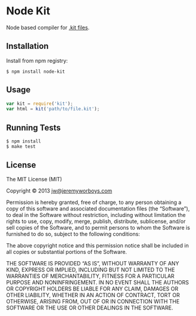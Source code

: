 # Node Kit

Node based compiler for [.kit files](http://incident57.com/codekit/kit.php).


## Installation

Install from npm registry:

```
$ npm install node-kit
```


## Usage

```js
var kit = require('kit');
var html = kit('path/to/file.kit');
```


## Running Tests

```
$ npm install
$ make test
```


## License

The MIT License (MIT)

Copyright © 2013 <jw@jeremyworboys.com>

Permission is hereby granted, free of charge, to any person obtaining a copy of this software and associated documentation files (the “Software”), to deal in the Software without restriction, including without limitation the rights to use, copy, modify, merge, publish, distribute, sublicense, and/or sell copies of the Software, and to permit persons to whom the Software is furnished to do so, subject to the following conditions:

The above copyright notice and this permission notice shall be included in all copies or substantial portions of the Software.

THE SOFTWARE IS PROVIDED “AS IS”, WITHOUT WARRANTY OF ANY KIND, EXPRESS OR IMPLIED, INCLUDING BUT NOT LIMITED TO THE WARRANTIES OF MERCHANTABILITY, FITNESS FOR A PARTICULAR PURPOSE AND NONINFRINGEMENT. IN NO EVENT SHALL THE AUTHORS OR COPYRIGHT HOLDERS BE LIABLE FOR ANY CLAIM, DAMAGES OR OTHER LIABILITY, WHETHER IN AN ACTION OF CONTRACT, TORT OR OTHERWISE, ARISING FROM, OUT OF OR IN CONNECTION WITH THE SOFTWARE OR THE USE OR OTHER DEALINGS IN THE SOFTWARE.
